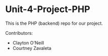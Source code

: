 # Unit-4-Project-PHP
This is the PHP (backend) repo for our project.



Contributors:

- Clayton O'Neill
- Courtney Zavaleta
